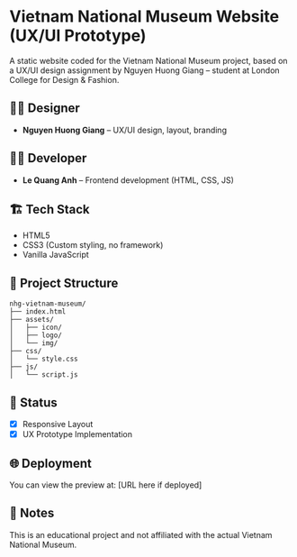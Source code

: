 # Vietnam National Museum Website (UX/UI Prototype)

A static website coded for the Vietnam National Museum project, based on a UX/UI design assignment by Nguyen Huong Giang – student at London College for Design & Fashion.

## 👩‍🎨 Designer
- **Nguyen Huong Giang** – UX/UI design, layout, branding

## 👨‍💻 Developer
- **Le Quang Anh** – Frontend development (HTML, CSS, JS)

## 🏗️ Tech Stack
- HTML5
- CSS3 (Custom styling, no framework)
- Vanilla JavaScript

## 📁 Project Structure
```
nhg-vietnam-museum/
├── index.html
├── assets/
│   ├── icon/ 
│   ├── logo/ 
│   └── img/
├── css/
│   └── style.css
├── js/
│   └── script.js
```
## 🚧 Status
- [x] Responsive Layout
- [x] UX Prototype Implementation

## 🌐 Deployment
You can view the preview at: [URL here if deployed]

## 📝 Notes
This is an educational project and not affiliated with the actual Vietnam National Museum.
